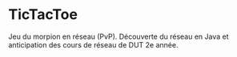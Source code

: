 # TicTacToe

Jeu du morpion en réseau (PvP). Découverte du réseau en Java et anticipation des cours de réseau de DUT 2e année.